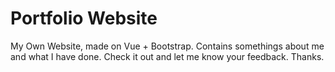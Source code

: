 # Portfolio Website
My Own Website, made on Vue + Bootstrap. Contains somethings about me and what I have done. Check it out and let me know your feedback. Thanks.
